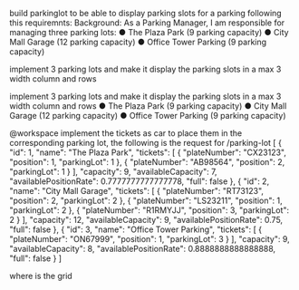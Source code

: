 build parkinglot to be able to display parking slots for a parking following this requiremnts: Background: As a Parking Manager, I am responsible for managing three parking lots: ● The Plaza Park (9 parking capacity) ● City Mall Garage (12 parking capacity) ● Office Tower Parking (9 parking capacity)

implement 3 parking lots and make it display the parking slots in a max 3 width column and rows

implement 3 parking lots and make it display the parking slots in a max 3 width column and rows ● The Plaza Park (9 parking capacity) ● City Mall Garage (12 parking capacity) ● Office Tower Parking (9 parking capacity)

@workspace implement the tickets as car to place them in the corresponding parking lot, the following is the request for /parking-lot [ { "id": 1, "name": "The Plaza Park", "tickets": [ { "plateNumber": "CX23123", "position": 1, "parkingLot": 1 }, { "plateNumber": "AB98564", "position": 2, "parkingLot": 1 } ], "capacity": 9, "availableCapacity": 7, "availablePositionRate": 0.7777777777777778, "full": false }, { "id": 2, "name": "City Mall Garage", "tickets": [ { "plateNumber": "RT73123", "position": 2, "parkingLot": 2 }, { "plateNumber": "LS23211", "position": 1, "parkingLot": 2 }, { "plateNumber": "R1RMYJJ", "position": 3, "parkingLot": 2 } ], "capacity": 12, "availableCapacity": 9, "availablePositionRate": 0.75, "full": false }, { "id": 3, "name": "Office Tower Parking", "tickets": [ { "plateNumber": "ON67999", "position": 1, "parkingLot": 3 } ], "capacity": 9, "availableCapacity": 8, "availablePositionRate": 0.8888888888888888, "full": false } ]

where is the grid
